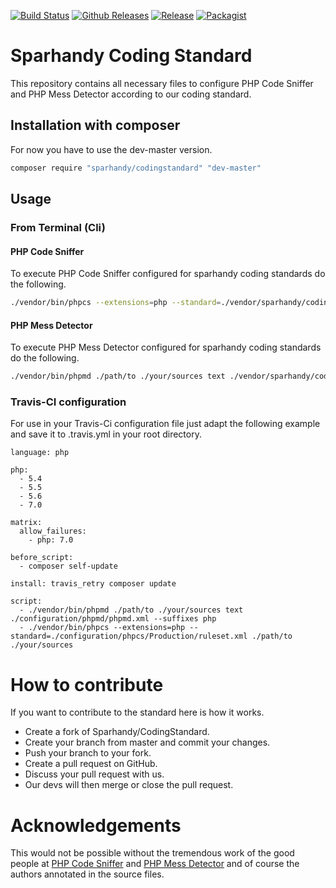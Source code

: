 [![Build Status](https://travis-ci.org/Sparhandy/CodingStandard.svg?branch=master)](https://travis-ci.org/Sparhandy/CodingStandard) [![Github Releases](https://img.shields.io/github/downloads/Sparhandy/CodingStandard/latest/total.svg)]() [![Release](https://img.shields.io/github/release/Sparhandy/CodingStandard.svg)]() [![Packagist](https://img.shields.io/packagist/l/Sparhandy/CodingStandard.svg)]()

# Sparhandy Coding Standard

This repository contains all necessary files to configure PHP Code Sniffer and PHP Mess Detector according to our coding standard. 

## Installation with composer

For now you have to use the dev-master version.

```bash
composer require "sparhandy/codingstandard" "dev-master"
```

## Usage

### From Terminal (Cli)

#### PHP Code Sniffer

To execute PHP Code Sniffer configured for sparhandy coding standards do the following.
```bash
./vendor/bin/phpcs --extensions=php --standard=./vendor/sparhandy/codingstandard/src/phpcs/Production/ruleset.xml ./path/to ./your/sources 
```

#### PHP Mess Detector
To execute PHP Mess Detector configured for sparhandy coding standards do the following.
```bash
./vendor/bin/phpmd ./path/to ./your/sources text ./vendor/sparhandy/codingstandard/src/phpmd/phpmd.xml --suffixes php
```

### Travis-CI configuration

For use in your Travis-Ci configuration file just adapt the following example and save it to .travis.yml in your root directory.
```
language: php

php:
  - 5.4
  - 5.5
  - 5.6
  - 7.0

matrix:
  allow_failures:
    - php: 7.0

before_script:
  - composer self-update

install: travis_retry composer update

script:
  - ./vendor/bin/phpmd ./path/to ./your/sources text ./configuration/phpmd/phpmd.xml --suffixes php
  - ./vendor/bin/phpcs --extensions=php --standard=./configuration/phpcs/Production/ruleset.xml ./path/to ./your/sources
```

# How to contribute

If you want to contribute to the standard here is how it works.

* Create a fork of Sparhandy/CodingStandard.
* Create your branch from master and commit your changes.
* Push your branch to your fork.
* Create a pull request on GitHub.
* Discuss your pull request with us.
* Our devs will then merge or close the pull request.

# Acknowledgements
This would not be possible without the tremendous work of the good people at [PHP Code Sniffer](https://github.com/squizlabs/PHP_CodeSniffer) and [PHP Mess Detector](https://github.com/phpmd/phpmd) and of course the authors annotated in the source files.